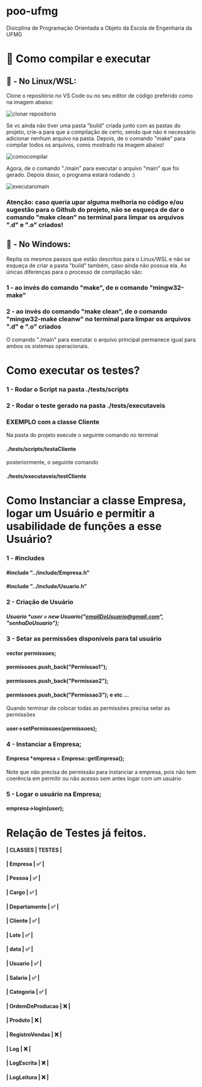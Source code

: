 # poo-ufmg
Disicplina de Programação Orientada a Objeto da Escola de Engenharia da UFMG

# 🚀 Como compilar e executar
## 🐧 - No Linux/WSL:
Clone o repositório no VS Code ou no seu editor de código preferido como na imagem abaixo:

![clonar repositorio](https://user-images.githubusercontent.com/97178655/192149111-17b9a555-15c5-4021-b1d5-503ea1e12ecc.png)

Se vc ainda não tiver uma pasta "build" criada junto com as pastas do projeto, crie-a para que a compilação de certo, sendo que não é necessário adicionar nenhum arquivo na pasta.
Depois, de o comando "make" para compilar todos os arquivos, como mostrado na imagem abaixo!

![comocompilar](https://user-images.githubusercontent.com/97178655/192149932-4c46a641-ad5d-4d08-b20e-72ca33273801.png)

Agora, de o comando "./main" para executar o arquivo "main" que foi gerado. Depois disso, o programa estará rodando :)

![executaromain](https://user-images.githubusercontent.com/97178655/192150184-d1512160-ec59-4e8b-b791-c01f010752d2.png)
### Atenção: caso queria upar alguma melhoria no código e/ou sugestão para o Github do projeto, não se esqueça de dar o comando "make clean" no terminal para limpar os arquivos ".d" e ".o" criados!

## 👻 - No Windows:
Repita os mesmos passos que estão descritos para o Linux/WSL e não se esqueça de criar a pasta "build" também, caso ainda não possua ela.
As únicas diferenças para o processo de compilação são: 
### 1 - ao invés do comando "make", de o comando "mingw32-make"
### 2 - ao invés do comando "make clean", de o comando "mingw32-make cleanw" no terminal para limpar os arquivos ".d" e ".o" criados
O comando "./main" para executar o arquivo principal permanece igual para ambos os sistemas operacionais.


# Como executar os testes?

### 1 - Rodar o Script na pasta ./tests/scripts
### 2 - Rodar o teste gerado na pasta ./tests/executaveis

### EXEMPLO com a classe Cliente 
Na pasta do projeto execute o seguinte comando no terminal 
#### ./tests/scripts/testaCliente
posteriormente, o seguinte comando
#### ./tests/executaveis/testCliente


# Como Instanciar a classe Empresa, logar um Usuário e permitir a usabilidade de funções a esse Usuário?

### 1 - #includes
#### #include "../include/Empresa.h"
#### #include "../include/Usuario.h"

### 2 - Criação de Usuário
##### Usuario *user = new Usuario("emailDoUsuario@gmail.com", "senhaDoUsuario");

### 3 - Setar as permissões disponíveis para tal usuário

####  vector<string> permissoes;
####  permissoes.push_back("Permissao1");
####  permissoes.push_back("Permissao2");
####  permissoes.push_back("Permissao3"); e etc ...

Quando terminar de colocar todas as permissões precisa setar as permissões

#### user->setPermissoes(permissoes);

### 4 - Instanciar a Empresa;
#### Empresa *empresa = Empresa::getEmpresa();
Note que não precisa de permissão para instanciar a empresa, pois não tem coerência em permitir ou não acesso sem antes logar com um usuário

### 5 - Logar o usuário na Empresa;
#### empresa->login(user);


# Relação de Testes já feitos.

#### |      CLASSES     | TESTES |
#### |     Empresa      |   ✅   |
#### |     Pessoa       |   ✅   |
#### |      Cargo       |   ✅   |
#### |   Departamento   |   ✅   |
#### |     Cliente      |   ✅   |
#### |       Lote       |   ✅   |
#### |       data       |   ✅   |
#### |     Usuario      |   ✅   |
#### |     Salario      |   ✅   |
#### |    Categoria     |   ✅   |
#### |  OrdemDeProducao |   ❌   |
#### |      Produto     |   ❌   |
#### |  RegistroVendas  |   ❌   |
#### |       Log        |   ❌   |
#### |    LogEscrita    |   ❌   |
#### |    LogLeitura    |   ❌   |